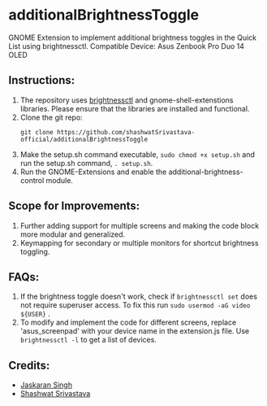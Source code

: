 # additionalBrightnessToggle
GNOME Extension to implement additional brightness toggles in the Quick List using brightnessctl.
Compatible Device: Asus Zenbook Pro Duo 14 OLED

## Instructions:
  1. The repository uses [brightnessctl](https://github.com/Hummer12007/brightnessctl) and gnome-shell-extenstions libraries. Please ensure that the libraries are installed and functional.
  2. Clone the git repo:
     ```
     git clone https://github.com/shashwatSrivastava-official/additionalBrightnessToggle
     ```
  3. Make the setup.sh command executable, ``` sudo chmod +x setup.sh ``` and run the setup.sh command, ``` . setup.sh ```.
  4. Run the GNOME-Extensions and enable the additional-brightness-control module.

## Scope for Improvements:
  1. Further adding support for multiple screens and making the code block more modular and generalized.
  2. Keymapping for secondary or multiple monitors for shortcut brightness toggling.

## FAQs:
  1. If the brightness toggle doesn't work, check if ``` brightnessctl set ``` does not require superuser access. To fix this run ``` sudo usermod -aG video ${USER} ``` .
  2. To modify and implement the code for different screens, replace 'asus_screenpad' with your device name in the extension.js file. Use ``` brightnessctl -l ``` to get a list of devices.

## Credits:
 - [Jaskaran Singh](https://github.com/jksjaz)
 - [Shashwat Srivastava](https://github.com/shashwatSrivastava-official)
